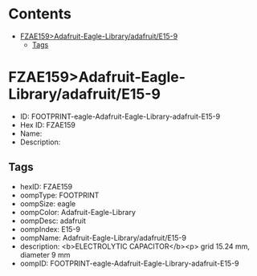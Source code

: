 



Contents
========

* [FZAE159>Adafruit-Eagle-Library/adafruit/E15-9](#fzae159adafruit-eagle-libraryadafruite15-9)
	* [Tags](#tags)

# FZAE159>Adafruit-Eagle-Library/adafruit/E15-9

- ID: FOOTPRINT-eagle-Adafruit-Eagle-Library-adafruit-E15-9
- Hex ID: FZAE159
- Name: 
- Description: 

## Tags

- hexID: FZAE159
- oompType: FOOTPRINT
- oompSize: eagle
- oompColor: Adafruit-Eagle-Library
- oompDesc: adafruit
- oompIndex: E15-9
- oompName: Adafruit-Eagle-Library/adafruit/E15-9
- description: &lt;b&gt;ELECTROLYTIC CAPACITOR&lt;/b&gt;&lt;p&gt;
grid 15.24 mm, diameter 9 mm
- oompID: FOOTPRINT-eagle-Adafruit-Eagle-Library-adafruit-E15-9
